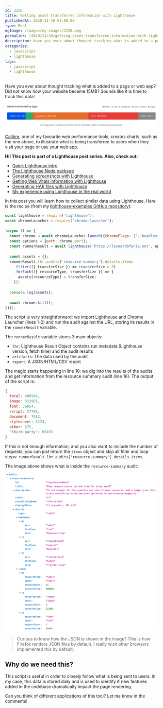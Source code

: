 ```yaml
---
id: 2226
title: Getting asset transferred information with Lighthouse
publishedAt: 2020-11-30 01:00:00
type: Post
ogImage: /images/og-images/2226.png
permalink: /2020/11/30/getting-asset-transferred-information-with-lighthouse
description: Have you ever about thought tracking what is added to a page or web app? Did not know how your website became 15MB? Sounds like it is time to track this data!
categories:
  - javascript
  - lighthouse
tags:
  - javascript
  - lighthouse
---
```


Have you ever about thought tracking what is added to a page or web app? Did not know how your website became 15MB? Sounds like it is time to track this data!

![Chart showing assets transferred by type](/wp-content/uploads/2020/11/asset-transfered-by-type.jpg)

[Calibre](https://calibreapp.com/), one of my favourite web performance tools, creates charts, such as the one above, to illustrate what is being transferred to users when they visit your page or use your web app.

<div className="my-10 p-4 border border-charade-6 rounded-md bg-white">
<strong>Hi! This post is part of a Lighthouse post series. Also, check out:</strong>

<ul>
<li><a href="/2020/11/30/the-undocumented-lighthouse-guide#quick-lighthouse-intro">Quick Lighthouse intro</a></li>
<li><a href="/2020/11/30/the-undocumented-lighthouse-guide#the-lighthouse-node-package">The Lighthouse Node package</a></li>
<li><a href="/2020/11/30/generating-screenshots-with-lighthouse/">Generating screenshots with Lighthouse</a></li>
<li><a href="/2020/11/30/getting-web-vitals-information-with-lighthouse/">Getting Web Vitals information with Lighthouse</a></li>
<li><a href="/2020/11/30/creating-har-files-with-lighthouse/">Generating HAR files with Lighthouse</a></li>
<li><a href="/2020/11/30/my-experience-using-lighthouse-in-the-real-world/">My experience using Lighthouse in the real world</a></li>
</ul>
</div>

In this post you will learn how to collect similar data using Lighthouse. Here is the recipe (from my <A href="https://github.com/leonardofaria/lighthouse-examples">lighthouse-examples GitHub repository</A>):

```js showLineNumbers
const lighthouse = require('lighthouse');
const chromeLauncher = require('chrome-launcher');

(async () => {
  const chrome = await chromeLauncher.launch({chromeFlags: ['--headless']});
  const options = {port: chrome.port};
  const runnerResult = await lighthouse('https://leonardofaria.net', options);

  const assets = {};
  runnerResult.lhr.audits['resource-summary'].details.items
    .filter(({ transferSize }) => transferSize > 0)
    .forEach(({ resourceType, transferSize }) => {
      assets[resourceType] = transferSize;
    });

  console.log(assets);
  
  await chrome.kill();
})();
```

The script is very straightforward: we import Lighthouse and Chrome Launcher (lines 1-2) and run the audit against the URL, storing its results in the `runnerResult` variable.

The `runnerResult` variable stores 3 main objects:
- `lhr`: Lighthouse Result Object contains run metadata (Lighthouse version, fetch time) and the audit results
- `artifacts`: The data used by the audit
- `report`: A JSON/HTML/CSV report

The magic starts happening in line 10: we dig into the results of the audits and get information from the resource summary audit (line 16). The output of the script is:

```js
{
  total: 400584,
  image: 321981,
  font: 36954,
  script: 27788,
  document: 7912,
  stylesheet: 5274,
  other: 675,
  'third-party': 66493
}
```

If this is not enough information, and you also want to include the number of requests, you can just return the `items` object and skip all filter and loop steps: `runnerResult.lhr.audits['resource-summary'].details.items`. 

The image above shows what is inside the `resource-summary` audit:

![audit object](/wp-content/uploads/2020/11/lighthouse-audit-object.jpg)

> Curious to know how the JSON is shown in the image? This is how Firefox renders JSON files by default. I really wish other browsers implemented this by default. 

## Why do we need this? 

This script is useful in order to closely follow what is being sent to users. In my case, this data is stored daily and is used to identify if new features added in the codebase dramatically impact the page rendering.

Can you think of different applications of this tool? Let me know in the comments!
